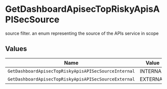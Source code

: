 # GetDashboardApisecTopRiskyApisAPISecSource

source filter. an enum representing the source of the APIs service in scope


## Values

| Name                                                 | Value                                                |
| ---------------------------------------------------- | ---------------------------------------------------- |
| `GetDashboardApisecTopRiskyApisAPISecSourceInternal` | INTERNAL                                             |
| `GetDashboardApisecTopRiskyApisAPISecSourceExternal` | EXTERNAL                                             |